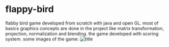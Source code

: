 # flappy-bird
flabby bird game developed from scratch with java and open GL.
most of basics graphics concepts are done in the project like matrix transformation, projection, normalization and blending.
the game developed with scoring system.
some images of the game:
![title](capture.png)
